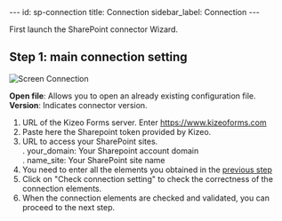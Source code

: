 <meta name="robots" content="noindex">
---
id: sp-connection
title: Connection
sidebar_label: Connection
---

First launch the SharePoint connector Wizard.

## Step 1: main connection setting

![Screen Connection][connection-01]

**Open file**: Allows you to open an already existing configuration file.  
**Version**: Indicates connector version.

1. URL of the Kizeo Forms server. Enter <span style="color:#ABD33D">https://www.kizeoforms.com</span>  
2. Paste here the Sharepoint token provided by Kizeo.
3. URL to access your SharePoint sites.  
    . your_domain: Your Sharepoint account domain  
    . name_site: Your SharePoint site name
4. You need to enter all the elements you obtained in the [previous step](sp-token.md)
5. Click on "Check connection setting" to check the correctness of the connection elements.
6. When the connection elements are checked and validated, you can proceed to the next step.

<!-- ************************** -->
<!-- ***** Pictures List ****** -->
<!-- ************************** -->

[connection-01]: /kizeo-forms-documentations/img/sp/en/connect-01.png